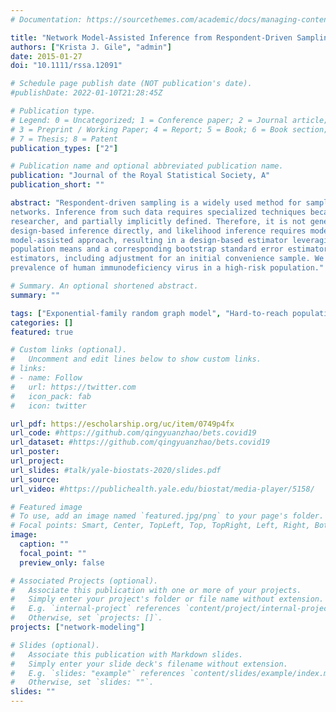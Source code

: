 ```yaml
---
# Documentation: https://sourcethemes.com/academic/docs/managing-content/

title: "Network Model-Assisted Inference from Respondent-Driven Sampling Data"
authors: ["Krista J. Gile", "admin"]
date: 2015-01-27
doi: "10.1111/rssa.12091"

# Schedule page publish date (NOT publication's date).
#publishDate: 2022-01-10T21:28:45Z

# Publication type.
# Legend: 0 = Uncategorized; 1 = Conference paper; 2 = Journal article;
# 3 = Preprint / Working Paper; 4 = Report; 5 = Book; 6 = Book section;
# 7 = Thesis; 8 = Patent
publication_types: ["2"]

# Publication name and optional abbreviated publication name.
publication: "Journal of the Royal Statistical Society, A"
publication_short: ""

abstract: "Respondent-driven sampling is a widely used method for sampling hard-to-reach human populations by link tracing over their social
networks. Inference from such data requires specialized techniques because the sampling process is both partially beyond the control of the
researcher, and partially implicitly defined. Therefore, it is not generally possible to compute the sampling weights for traditional
design-based inference directly, and likelihood inference requires modelling the complex sampling process. As an alternative, we introduce a
model-assisted approach, resulting in a design-based estimator leveraging a working network model. We derive a new class of estimators for
population means and a corresponding bootstrap standard error estimator. We demonstrate improved performance compared with existing
estimators, including adjustment for an initial convenience sample. We also apply the method and an extension to the estimation of the
prevalence of human immunodeficiency virus in a high-risk population."

# Summary. An optional shortened abstract.
summary: ""

tags: ["Exponential-family random graph model", "Hard-to-reach population sampling", "Link-tracing", "Network sampling", "Social networks"]
categories: []
featured: true

# Custom links (optional).
#   Uncomment and edit lines below to show custom links.
# links:
# - name: Follow
#   url: https://twitter.com
#   icon_pack: fab
#   icon: twitter

url_pdf: https://escholarship.org/uc/item/0749p4fx
url_code: #https://github.com/qingyuanzhao/bets.covid19
url_dataset: #https://github.com/qingyuanzhao/bets.covid19
url_poster:
url_project:
url_slides: #talk/yale-biostats-2020/slides.pdf
url_source:
url_video: #https://publichealth.yale.edu/biostat/media-player/5158/

# Featured image
# To use, add an image named `featured.jpg/png` to your page's folder.
# Focal points: Smart, Center, TopLeft, Top, TopRight, Left, Right, BottomLeft, Bottom, BottomRight.
image:
  caption: ""
  focal_point: ""
  preview_only: false

# Associated Projects (optional).
#   Associate this publication with one or more of your projects.
#   Simply enter your project's folder or file name without extension.
#   E.g. `internal-project` references `content/project/internal-project/index.md`.
#   Otherwise, set `projects: []`.
projects: ["network-modeling"]

# Slides (optional).
#   Associate this publication with Markdown slides.
#   Simply enter your slide deck's filename without extension.
#   E.g. `slides: "example"` references `content/slides/example/index.md`.
#   Otherwise, set `slides: ""`.
slides: ""
---
```

